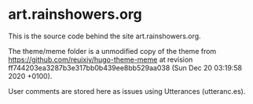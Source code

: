 # art.rainshowers.org

This is the source code behind the site art.rainshowers.org.

The theme/meme folder is a unmodified copy of the theme from
https://github.com/reuixiy/hugo-theme-meme
at revision ff744203ea3287b3e317bb0b439ee8bb529aa038 (Sun Dec 20 03:19:58 2020 +0100).

User comments are stored here as issues using Utterances (utteranc.es).
